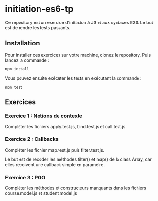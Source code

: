 # initiation-es6-tp

Ce repository est un exercice d'initiation à JS et aux syntaxes ES6. Le but est de rendre les tests passants.

## Installation

Pour installer ces exercices sur votre machine, clonez le repository. Puis lancez la commande :
```
npm install
```
Vous pouvez ensuite exécuter les tests en exécutant la commande : 
```
npm test
```

## Exercices

### Exercice 1 : Notions de contexte
Compléter les fichiers apply.test.js, bind.test.js et call.test.js

### Exercice 2 : Callbacks
Compléter les fichier map.test.js puis filter.test.js.

Le but est de recoder les méthodes filter() et map() de la class Array, car elles recoivent une callback simple en paramètre.

### Exercice 3 : POO
Compléter les méthodes et constructeurs manquants dans les fichiers course.model.js et student.model.js